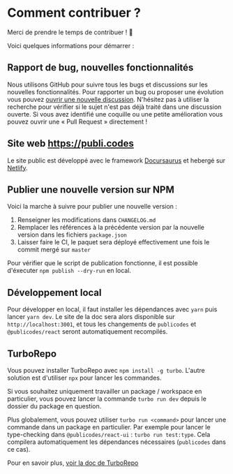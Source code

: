 # Comment contribuer ?

Merci de prendre le temps de contribuer ! 🎉

Voici quelques informations pour démarrer :

## Rapport de bug, nouvelles fonctionnalités

Nous utilisons GitHub pour suivre tous les bugs et discussions sur les nouvelles fonctionnalités. Pour rapporter un bug ou proposer une évolution vous pouvez [ouvrir une nouvelle discussion](https://github.com/betagouv/publicodes/discussions). N'hésitez pas à utiliser la recherche pour vérifier si le sujet n'est pas déjà traité dans une discussion ouverte. Si vous avez identifié une coquille ou une petite amélioration vous pouvez ouvrir une « Pull Request » directement !

## Site web https://publi.codes

Le site public est développé avec le framework [Docursaurus](https://docusaurus.io/) et hebergé sur [Netlify](https://netlify.com/).

## Publier une nouvelle version sur NPM

Voici la marche à suivre pour publier une nouvelle version :

1. Renseigner les modifications dans `CHANGELOG.md`
2. Remplacer les références à la précédente version par la nouvelle version dans les fichiers `package.json`
3. Laisser faire le CI, le paquet sera déployé effectivement une fois le commit mergé sur `master`

Pour vérifier que le script de publication fonctionne, il est possible d'éxecuter `npm publish --dry-run` en local.


## Développement local

Pour développer en local, il faut installer les dépendances avec `yarn` puis lancer `yarn dev`. Le site de la doc sera alors disponible sur `http://localhost:3001`, et tous les changements de `publicodes` et `@publicodes/react` seront automatiquement recompilés.

## TurboRepo

Vous pouvez installer TurboRepo avec `npm install -g turbo`. L'autre solution est d'utiliser `npx` pour lancer les commandes.

Si vous souhaitez uniquement travailler un package / workspace en particulier, vous pouvez lancer la commande `turbo run dev` depuis le dossier du package en question.

Plus globalement, vous pouvez utiliser `turbo run <command>` pour lancer une commande dans un package en particulier. Par exemple pour lancer le type-checking dans `@publicodes/react-ui` : `turbo run test:type`. Cela compilera automatiquement les dépendances nécessaires (`publicodes` dans ce cas).

Pour en savoir plus, [voir la doc de TurboRepo](https://turbo.build/repo)
